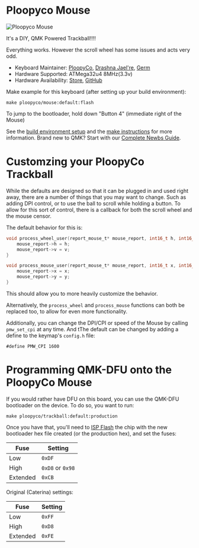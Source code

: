 # Ploopyco Mouse

![Ploopyco Mouse](https://i.redd.it/j7z0y83txps31.jpg)

It's a DIY, QMK Powered Trackball!!!!

Everything works. However the scroll wheel has some issues and acts very odd.

* Keyboard Maintainer: [PloopyCo](https://github.com/ploopyco), [Drashna Jael're](https://github.com/drashna/), [Germ](https://github.com/germ/)
* Hardware Supported: ATMega32u4 8MHz(3.3v)  
* Hardware Availability: [Store](https://ploopy.co), [GitHub](https://github.com/ploopyco)

Make example for this keyboard (after setting up your build environment):

    make ploopyco/mouse:default:flash
    
To jump to the bootloader, hold down "Button 4" (immediate right of the Mouse) 

See the [build environment setup](https://docs.qmk.fm/#/getting_started_build_tools) and the [make instructions](https://docs.qmk.fm/#/getting_started_make_guide) for more information. Brand new to QMK? Start with our [Complete Newbs Guide](https://docs.qmk.fm/#/newbs).

# Customzing your PloopyCo Trackball

While the defaults are designed so that it can be plugged in and used right away, there are a number of things that you may want to change.  Such as adding DPI control, or to use the ball to scroll while holding a button.   To allow for this sort of control, there is a callback for both the scroll wheel and the mouse censor. 

The default behavior for this is:

```c
void process_wheel_user(report_mouse_t* mouse_report, int16_t h, int16_t v) {
    mouse_report->h = h;
    mouse_report->v = v;
}

void process_mouse_user(report_mouse_t* mouse_report, int16_t x, int16_t y) {
    mouse_report->x = x;
    mouse_report->y = y;
}
```

This should allow you to more heavily customize the behavior. 

Alternatively, the `process_wheel` and `process_mouse` functions can both be replaced too, to allow for even more functionality.

Additionally, you can change the DPI/CPI or speed of the Mouse by calling `pmw_set_cpi` at any time. And tThe default can be changed by adding a define to the keymap's `config.h` file:

    #define PMW_CPI 1600

# Programming QMK-DFU onto the PloopyCo Mouse

If you would rather have DFU on this board, you can use the QMK-DFU bootloader on the device.  To do so, you want to run: 

    make ploopyco/trackball:default:production

Once you have that, you'll need to [ISP Flash](https://docs.qmk.fm/#/isp_flashing_guide) the chip with the new bootloader hex file created (or the production hex), and set the fuses:


| Fuse     | Setting          |
|----------|------------------|
| Low      | `0xDF`           |
| High     | `0xD8` or `0x98` |
| Extended | `0xCB`           |

Original (Caterina) settings: 

| Fuse     | Setting          |
|----------|------------------|
| Low      | `0xFF`           |
| High     | `0xD8`           |
| Extended | `0xFE`           |
